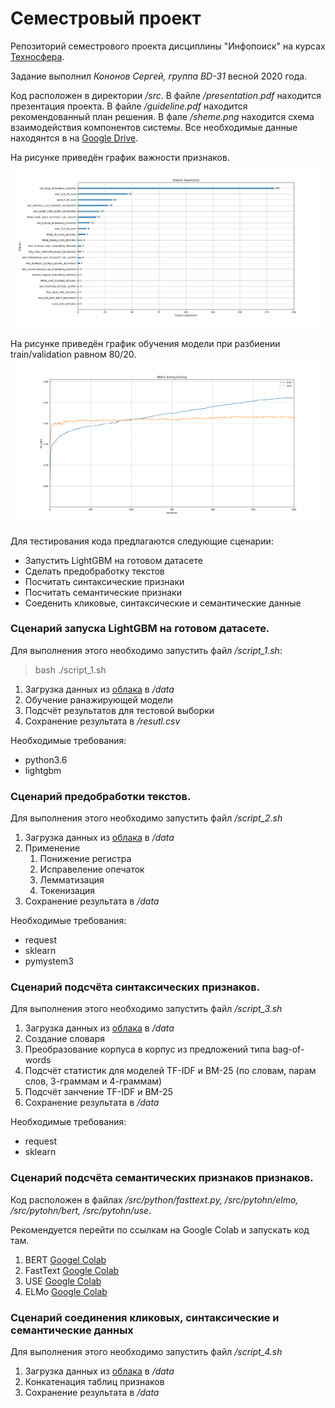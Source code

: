 # Семестровый проект
Репозиторий семестрового проекта дисциплины "Инфопоиск" на курсах [Техносфера](https://sphere.mail.ru/). 

Задание выполнил *Кононов Сергей, группа BD-31* весной 2020 года.

Код расположен в директории */src*. В файле */presentation.pdf* находится презентация проекта. В файле */guideline.pdf* находится рекомендованный план решения. В фале */sheme.png* находится схема взаимодействия компонентов системы. Все необходимые данные находянтся в на [Google Drive](https://drive.google.com/drive/folders/1dZnvVXvRYJ2MmpGnDWVZ3y6J42fUEZnV?usp=sharing).

На рисунке приведён график важности признаков.
![Feature importance](data/images/feature_importance.png)

На рисунке приведён график обучения модели при разбиении train/validation равном 80/20.
![Training curve plot](data/images/training_curve_plot.png)


Для тестирования кода предлагаются следующие сценарии:

* Запустить LightGBM на готовом датасете
* Сделать предобработку текстов
* Посчитать синтаксические признаки
* Посчитать семантические признаки
* Соеденить кликовые, синтаксические и семантические данные  

### Сценарий запуска LightGBM на готовом датасете.

Для выполнения этого необходимо запустить файл */script_1.sh*:
> bash ./script_1.sh

1. Загрузка данных из [облака](https://drive.google.com/drive/folders/1dZnvVXvRYJ2MmpGnDWVZ3y6J42fUEZnV?usp=sharing) в */data*
2. Обучение ранажирующей модели
3. Подсчёт результатов для тестовой выборки 
4. Сохранение результата в */resutl.csv*

Необходимые требования:

* python3.6
* lightgbm

### Сценарий предобработки текстов.

Для выполнения этого необходимо запустить файл */script_2.sh*

1. Загрузка данных из [облака](https://drive.google.com/drive/folders/1dZnvVXvRYJ2MmpGnDWVZ3y6J42fUEZnV?usp=sharing) в */data*
2. Применение 
    1.  Понижение регистра
    2.  Исправеление опечаток
    3.  Лемматизация
    4.  Токенизация
3. Сохранение результата в */data*

Необходимые требования:

* request
* sklearn
* pymystem3

### Сценарий подсчёта синтаксических признаков.

Для выполнения этого необходимо запустить файл */script_3.sh*

1. Загрузка данных из [облака](https://drive.google.com/drive/folders/1dZnvVXvRYJ2MmpGnDWVZ3y6J42fUEZnV?usp=sharing) в */data*
2. Создание словаря
3. Преобразование корпуса в корпус из предложений типа bag-of-words
4. Подсчёт статистик для моделей TF-IDF и BM-25 (по словам, парам слов, 3-граммам и 4-граммам)
5. Подсчёт занчение TF-IDF и BM-25
3. Сохранение результата в */data*

Необходимые требования:

* request
* sklearn

### Сценарий подсчёта семантических признаков признаков.

Код расположен в файлах */src/python/fasttext.py, /src/pytohn/elmo, /src/pytohn/bert, /src/pytohn/use*.

Рекомендуется перейти по ссылкам на Google Colab и запускать код там.

1. BERT [Googel Colab](https://colab.research.google.com/drive/1hpG6UB5Y8awifB2SMldcHlIndQXOclpu#scrollTo=rBNwamZCTVmW)
2. FastText [Google Colab](https://colab.research.google.com/drive/1ZSLONizMuQIPHfgEFvSApPjb04wzbr_O#scrollTo=XeYXaX19_GZV)
3. USE [Google Colab](https://colab.research.google.com/drive/1bayelVP4itrYqcda9jl_ftAwK8fLu8LZ#scrollTo=MSeY-MUQo2Ha)
4. ELMo [Google Colab](https://colab.research.google.com/drive/1lUja4LSUr-alI6G1e8McEGXBdhuIv4wQ#scrollTo=HKYg8fMZ8p3V)


### Сценарий соединения кликовых, синтаксические и семантические данных

Для выполнения этого необходимо запустить файл */script_4.sh*

1. Загрузка данных из [облака](https://drive.google.com/drive/folders/1dZnvVXvRYJ2MmpGnDWVZ3y6J42fUEZnV?usp=sharing) в */data*
2. Конкатенация таблиц признаков
3. Сохранение результата в */data*